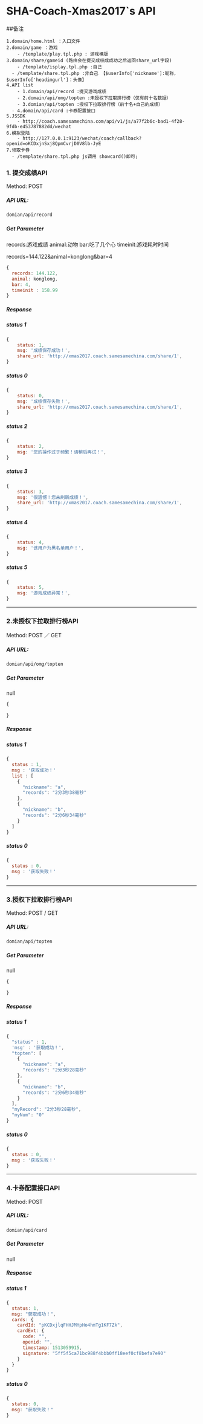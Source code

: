 # SHA-Coach-Xmas2017`s API

##备注
```
1.domain/home.html ：入口文件
2.domain/game ：游戏 
	- /template/play.tpl.php : 游戏模版
3.domain/share/gameid (路由会在提交成绩成成功之后返回share_url字段)
	- /template/isplay.tpl.php :自己
  - /template/share.tpl.php :非自己 【$userInfo['nickname']:昵称， $userInfo['headimgurl']：头像】
4.API list
	- 1.domain/api/record :提交游戏成绩
	- 2.domain/api/omg/topten :未授权下拉取排行榜（仅有前十名数据）
	- 3.domian/api/topten :授权下拉取排行榜（前十名+自己的成绩）
  - 4.domain/api/card :卡券配置接口
5.JSSDK 
	- http://coach.samesamechina.com/api/v1/js/a77f2b6c-bad1-4f28-9fdb-e453787882dd/wechat
6.模拟登陆
	- http://127.0.0.1:9123/wechat/coach/callback?openid=oKCDxjnSxj8QpmCvrjD0V8lb-JyE
7.领取卡券
  - /template/share.tpl.php js调用 showcard()即可;
```

### 1. 提交成绩API

Method: POST

##### API URL:

```html
domian/api/record
```
##### Get Parameter

records:游戏成绩
animal:动物
bar:吃了几个心
timeinit:游戏耗时时间

records=144.122&animal=konglong&bar=4

```javascript
{
  records: 144.122,
  animal: konglong,
  bar: 4,
  timeinit : 158.99
}
```

##### Response

##### status 1

```javascript
{
    status: 1,
    msg: '成绩保存成功！',
    share_url: 'http://xmas2017.coach.samesamechina.com/share/1',
}
```

#####  status 0

```javascript
{
    status: 0,
    msg: '成绩保存失败！',
    share_url: 'http://xmas2017.coach.samesamechina.com/share/1',
}
```

#####  status 2

```javascript
{
    status: 2,
    msg: '您的操作过于频繁！请稍后再试！',
}
```

#####  status 3

```javascript
{
    status: 3,
    msg: '很遗憾！您未刷新成绩！',
    share_url: 'http://xmas2017.coach.samesamechina.com/share/1',
}
```

#####  status 4

```javascript
{
    status: 4,
    msg: '该用户为黑名单用户！',
}
```

#####  status 5

```javascript
{
    status: 5,
    msg: '游戏成绩异常！',
}
```

---

### 2.未授权下拉取排行榜API

Method: POST ／ GET

##### API URL:

```html
domian/api/omg/topten
```
##### Get Parameter

null

```javascript
{
	
}
```

##### Response

##### status 1

```javascript
{
  status : 1,
  msg : '获取成功！'
  list : [
    {
      "nickname": "a",
      "records": "2分3秒38毫秒"
    },
    {
      "nickname": "b",
      "records": "2分6秒34毫秒"
    }
  ]
}
```

##### status 0

```javascript
{
  status : 0,
  msg : '获取失败！'
}
```

---

### 3.授权下拉取排行榜API

Method: POST / GET

##### API URL:

```html
domian/api/topten
```
##### Get Parameter

null

```javascript
{
	
}
```

##### Response

##### status 1

```javascript
{
  "status" : 1,
  'msg' : '获取成功！',
  "topten": [
    {
      "nickname": "a",
      "records": "2分3秒28毫秒"
    },
    {
      "nickname": "b",
      "records": "2分6秒34毫秒"
    }
  ],
  "myRecord": "2分3秒28毫秒",
  "myNum": "0"
}
```

##### status 0

```javascript
{
  status : 0,
  msg : '获取失败！'
}
```

---


### 4.卡券配置接口API

Method: POST 

##### API URL:

```html
domian/api/card
```
##### Get Parameter

null

##### Response

##### status 1

```javascript
{
  status: 1,
  msg: "获取成功！",
  cards: {
    cardId: "pKCDxjlqFHHJMYpHo4hmTg1KF7Zk",
    cardExt: {
      code: "",
      openid: "",
      timestamp: 1513059915,
      signature: "5ff5f5ca71bc988f4bbb0ff18eef0cf8befa7e90"
    }
  }
}
```

##### status 0

```javascript
{
  status: 0,
  msg: "获取失败！"
}
```

